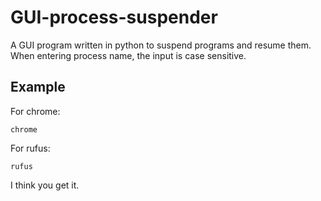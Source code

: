 # GUI-process-suspender
A GUI program written in python to suspend programs and resume them.
When entering process name, the input is case sensitive.
## Example
For chrome:

`chrome`

For rufus:

`rufus`

I think you get it.
